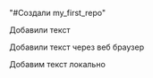 "#Создали my_first_repo" 

Добавили текст

Добавили текст через веб браузер 

Добавим текст локально